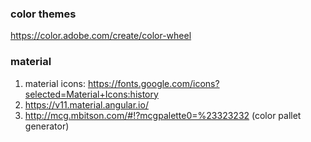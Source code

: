 
### color themes
https://color.adobe.com/create/color-wheel


### material
1. material icons: https://fonts.google.com/icons?selected=Material+Icons:history 
2. https://v11.material.angular.io/
3. http://mcg.mbitson.com/#!?mcgpalette0=%23323232 (color pallet generator)